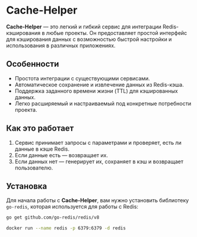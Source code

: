 # Cache-Helper

**Cache-Helper** — это легкий и гибкий сервис для интеграции Redis-кэширования в любые проекты. Он предоставляет простой интерфейс для кэширования данных с возможностью быстрой настройки и использования в различных приложениях.

## Особенности

- Простота интеграции с существующими сервисами.
- Автоматическое сохранение и извлечение данных из Redis-кэша.
- Поддержка заданного времени жизни (TTL) для кэшированных данных.
- Легко расширяемый и настраиваемый под конкретные потребности проекта.

## Как это работает

1. Сервис принимает запросы с параметрами и проверяет, есть ли данные в кэше Redis.
2. Если данные есть — возвращает их.
3. Если данных нет — генерирует их, сохраняет в кэш и возвращает пользователю.

## Установка

Для начала работы с **Cache-Helper**, вам нужно установить библиотеку `go-redis`, которая используется для работы с Redis:

```bash
go get github.com/go-redis/redis/v8

docker run --name redis -p 6379:6379 -d redis